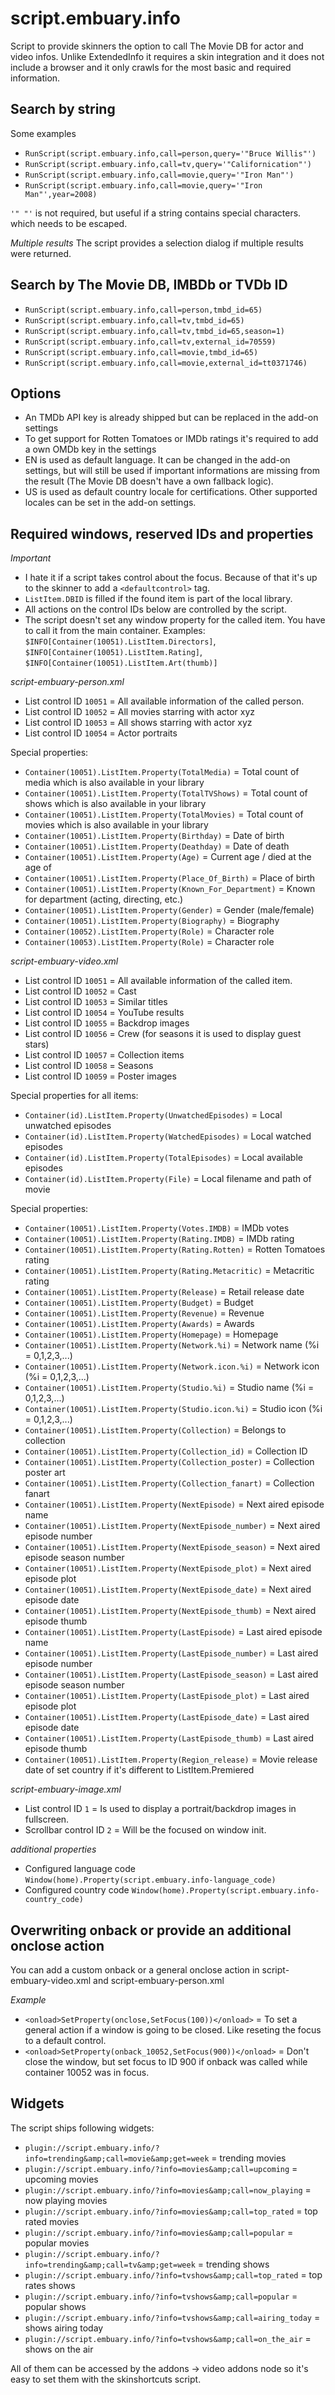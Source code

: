 # script.embuary.info

Script to provide skinners the option to call The Movie DB for actor and video infos.
Unlike ExtendedInfo it requires a skin integration and it does not include a browser and it only crawls for the most basic and required information.

## Search by string

Some examples
*  ```RunScript(script.embuary.info,call=person,query='"Bruce Willis"')```
*  ```RunScript(script.embuary.info,call=tv,query='"Californication"')```
*  ```RunScript(script.embuary.info,call=movie,query='"Iron Man"')```
*  ```RunScript(script.embuary.info,call=movie,query='"Iron Man"',year=2008)```

`'" "'` is not required, but useful if a string contains special characters. which needs to be escaped.

*Multiple results*
The script provides a selection dialog if multiple results were returned.

## Search by The Movie DB, IMBDb or TVDb ID

*  ```RunScript(script.embuary.info,call=person,tmbd_id=65)```
*  ```RunScript(script.embuary.info,call=tv,tmbd_id=65)```
*  ```RunScript(script.embuary.info,call=tv,tmbd_id=65,season=1)```
*  ```RunScript(script.embuary.info,call=tv,external_id=70559)```
*  ```RunScript(script.embuary.info,call=movie,tmbd_id=65)```
*  ```RunScript(script.embuary.info,call=movie,external_id=tt0371746)```

## Options

* An TMDb API key is already shipped but can be replaced in the add-on settings
* To get support for Rotten Tomatoes or IMDb ratings it's required to add a own OMDb key in the settings
* EN is used as default language. It can be changed in the add-on settings, but will still be used if important informations are missing from the result (The Movie DB doesn't have a own fallback logic).
* US is used as default country locale for certifications. Other supported locales can be set in the add-on settings.

## Required windows, reserved IDs and properties
*Important*
* I hate it if a script takes control about the focus. Because of that it's up to the skinner to add a `<defaultcontrol>` tag.
* `ListItem.DBID` is filled if the found item is part of the local library.
* All actions on the control IDs below are controlled by the script.
* The script doesn't set any window property for the called item. You have to call it from the main container. Examples: `$INFO[Container(10051).ListItem.Directors]`, `$INFO[Container(10051).ListItem.Rating]`, `$INFO[Container(10051).ListItem.Art(thumb)]`

*script-embuary-person.xml*
* List control ID `10051` = All available information of the called person.
* List control ID `10052` = All movies starring with actor xyz
* List control ID `10053` = All shows starring with actor xyz
* List control ID `10054` = Actor portraits

Special properties:
* `Container(10051).ListItem.Property(TotalMedia)` = Total count of media which is also available in your library
* `Container(10051).ListItem.Property(TotalTVShows)` = Total count of shows which is also available in your library
* `Container(10051).ListItem.Property(TotalMovies)` = Total count of movies which is also available in your library
* `Container(10051).ListItem.Property(Birthday)` = Date of birth
* `Container(10051).ListItem.Property(Deathday)` = Date of death
* `Container(10051).ListItem.Property(Age)` = Current age / died at the age of
* `Container(10051).ListItem.Property(Place_Of_Birth)` = Place of birth
* `Container(10051).ListItem.Property(Known_For_Department)` = Known for department (acting, directing, etc.)
* `Container(10051).ListItem.Property(Gender)` = Gender (male/female)
* `Container(10051).ListItem.Property(Biography)` = Biography
* `Container(10052).ListItem.Property(Role)` = Character role
* `Container(10053).ListItem.Property(Role)` = Character role

*script-embuary-video.xml*
* List control ID `10051` = All available information of the called item.
* List control ID `10052` = Cast
* List control ID `10053` = Similar titles
* List control ID `10054` = YouTube results
* List control ID `10055` = Backdrop images
* List control ID `10056` = Crew (for seasons it is used to display guest stars)
* List control ID `10057` = Collection items
* List control ID `10058` = Seasons
* List control ID `10059` = Poster images

Special properties for all items:
* `Container(id).ListItem.Property(UnwatchedEpisodes)` = Local unwatched episodes
* `Container(id).ListItem.Property(WatchedEpisodes)` = Local watched episodes
* `Container(id).ListItem.Property(TotalEpisodes)` = Local available episodes
* `Container(id).ListItem.Property(File)` = Local filename and path of movie

Special properties:
* `Container(10051).ListItem.Property(Votes.IMDB)` = IMDb votes
* `Container(10051).ListItem.Property(Rating.IMDB)` = IMDb rating
* `Container(10051).ListItem.Property(Rating.Rotten)` = Rotten Tomatoes rating
* `Container(10051).ListItem.Property(Rating.Metacritic)` = Metacritic rating
* `Container(10051).ListItem.Property(Release)` = Retail release date
* `Container(10051).ListItem.Property(Budget)` = Budget
* `Container(10051).ListItem.Property(Revenue)` = Revenue
* `Container(10051).ListItem.Property(Awards)` = Awards
* `Container(10051).ListItem.Property(Homepage)` = Homepage
* `Container(10051).ListItem.Property(Network.%i)` = Network name (%i = 0,1,2,3,...)
* `Container(10051).ListItem.Property(Network.icon.%i)` = Network icon (%i = 0,1,2,3,...)
* `Container(10051).ListItem.Property(Studio.%i)` = Studio name (%i = 0,1,2,3,...)
* `Container(10051).ListItem.Property(Studio.icon.%i)` = Studio icon (%i = 0,1,2,3,...)
* `Container(10051).ListItem.Property(Collection)` = Belongs to collection
* `Container(10051).ListItem.Property(Collection_id)` = Collection ID
* `Container(10051).ListItem.Property(Collection_poster)` = Collection poster art
* `Container(10051).ListItem.Property(Collection_fanart)` = Collection fanart
* `Container(10051).ListItem.Property(NextEpisode)` = Next aired episode name
* `Container(10051).ListItem.Property(NextEpisode_number)` = Next aired episode number
* `Container(10051).ListItem.Property(NextEpisode_season)` = Next aired episode season number
* `Container(10051).ListItem.Property(NextEpisode_plot)` = Next aired episode plot
* `Container(10051).ListItem.Property(NextEpisode_date)` = Next aired episode date
* `Container(10051).ListItem.Property(NextEpisode_thumb)` = Next aired episode thumb
* `Container(10051).ListItem.Property(LastEpisode)` = Last aired episode name
* `Container(10051).ListItem.Property(LastEpisode_number)` = Last aired episode number
* `Container(10051).ListItem.Property(LastEpisode_season)` = Last aired episode season number
* `Container(10051).ListItem.Property(LastEpisode_plot)` = Last aired episode plot
* `Container(10051).ListItem.Property(LastEpisode_date)` = Last aired episode date
* `Container(10051).ListItem.Property(LastEpisode_thumb)` = Last aired episode thumb
* `Container(10051).ListItem.Property(Region_release)` = Movie release date of set country if it's different to ListItem.Premiered

*script-embuary-image.xml*
* List control ID `1` = Is used to display a portrait/backdrop images in fullscreen.
* Scrollbar control ID `2` = Will be the focused on window init.

*additional properties*
* Configured language code `Window(home).Property(script.embuary.info-language_code)`
* Configured country code `Window(home).Property(script.embuary.info-country_code)`

## Overwriting onback or provide an additional onclose action
You can add a custom onback or a general onclose action in script-embuary-video.xml and script-embuary-person.xml

*Example*

* `<onload>SetProperty(onclose,SetFocus(100))</onload>` = To set a general action if a window is going to be closed. Like reseting the focus to a default control.
* `<onload>SetProperty(onback_10052,SetFocus(900))</onload>` = Don't close the window, but set focus to ID 900 if onback was called while container 10052 was in focus.

## Widgets
The script ships following widgets:

* `plugin://script.embuary.info/?info=trending&amp;call=movie&amp;get=week` = trending movies
* `plugin://script.embuary.info/?info=movies&amp;call=upcoming` = upcoming movies
* `plugin://script.embuary.info/?info=movies&amp;call=now_playing` = now playing movies
* `plugin://script.embuary.info/?info=movies&amp;call=top_rated` = top rated movies
* `plugin://script.embuary.info/?info=movies&amp;call=popular` = popular movies
* `plugin://script.embuary.info/?info=trending&amp;call=tv&amp;get=week` = trending shows
* `plugin://script.embuary.info/?info=tvshows&amp;call=top_rated` = top rates shows
* `plugin://script.embuary.info/?info=tvshows&amp;call=popular` = popular shows
* `plugin://script.embuary.info/?info=tvshows&amp;call=airing_today` = shows airing today
* `plugin://script.embuary.info/?info=tvshows&amp;call=on_the_air` = shows on the air

All of them can be accessed by the addons -> video addons node so it's easy to set them with the skinshortcuts script.


